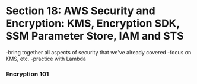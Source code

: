 # Section 18: AWS Security and Encryption: KMS, Encryption SDK, SSM Parameter Store, IAM and STS
-bring together all aspects of security that we've already covered
-focus on KMS, etc. 
-practice with Lambda

### Encryption 101 




